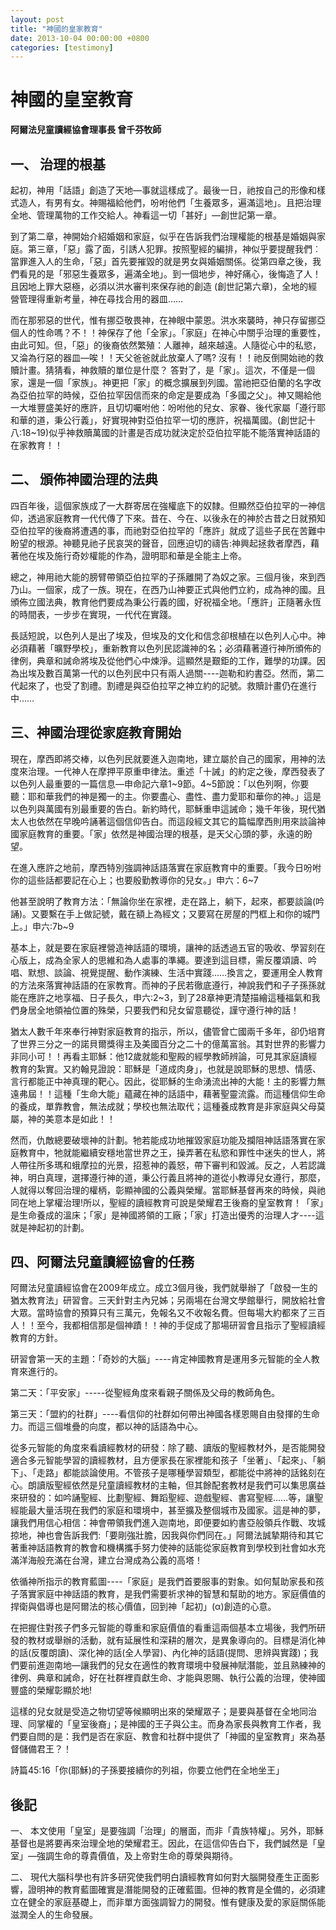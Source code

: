 ```yaml
---
layout: post
title: "神國的皇家教育"
date: 2013-10-04 00:00:00 +0800
categories: [testimony]
---
```


# 神國的皇室教育             
**阿爾法兒童讀經協會理事長  曾千芬牧師**

## 一、    治理的根基

起初，神用「話語」創造了天地—事就這樣成了。最後一日，祂按自己的形像和樣式造人，有男有女。神賜福給他們，吩咐他們「生養眾多，遍滿這地」。且把治理全地、管理萬物的工作交給人。神看這一切「甚好」—創世記第一章。

到了第二章，神開始介紹婚姻和家庭，似乎在告訴我們治理權能的根基是婚姻與家庭。第三章，「惡」露了面，引誘人犯罪。按照聖經的編排，神似乎要提醒我們︰當罪進入人的生命，「惡」首先要摧毀的就是男女與婚姻關係。從第四章之後，我們看見的是「邪惡生養眾多，遍滿全地」。到一個地步，神好痛心，後悔造了人！且因地上罪大惡極，必須以洪水審判來保存祂的創造 (創世記第六章)，全地的經營管理得重新考量，神在尋找合用的器皿……

而在那邪惡的世代，惟有挪亞敬畏神，在神眼中蒙恩。洪水來襲時，神只存留挪亞個人的性命嗎？不！！神保存了他「全家」。「家庭」在神心中關乎治理的重要性，由此可知。但，「惡」的後裔依然繁殖：人離神，越來越遠。人隨從心中的私慾，又淪為行惡的器皿—唉！！天父爸爸就此放棄人了嗎? 沒有！！祂反倒開始祂的救贖計畫。猜猜看，神救贖的單位是什麼？ 答對了，是「家」。這次，不僅是一個家，還是一個「家族」。神更把「家」的概念擴展到列國。當祂把亞伯蘭的名字改為亞伯拉罕的時候，亞伯拉罕因信而來的命定是要成為「多國之父」。神又賜給他一大堆豐盛美好的應許，且切切囑咐他：吩咐他的兒女、家眷、後代家屬「遵行耶和華的道，秉公行義」，好實現神對亞伯拉罕一切的應許，祝福萬國。(創世記十八:18~19)似乎神救贖萬國的計畫是否成功就決定於亞伯拉罕能不能落實神話語的在家教育！！

## 二、    頒佈神國治理的法典

四百年後，這個家族成了一大群寄居在強權底下的奴隸。但顯然亞伯拉罕的一神信仰，透過家庭教育一代代傳了下來。昔在、今在、以後永在的神於古昔之日就預知亞伯拉罕的後裔將遭遇的事，而祂對亞伯拉罕的「應許」就成了這些子民在苦難中盼望的根源。神聽見祂子民哀哭的聲音，回應迫切的禱告:神興起拯救者摩西，藉著他在埃及施行奇妙權能的作為，證明耶和華是全能主上帝。

總之，神用祂大能的膀臂帶領亞伯拉罕的子孫離開了為奴之家。三個月後，來到西乃山。一個家，成了一族。現在，在西乃山神要正式與他們立約，成為神的國。且頒佈立國法典，教育他們要成為秉公行義的國，好祝福全地。「應許」正隨著永恆的時間表，一步步在實現，一代代在實踐。

長話短說，以色列人是出了埃及，但埃及的文化和信念卻根植在以色列人心中。神必須藉著「曠野學校」，重新教育以色列民認識神的名；必須藉著遵行神所頒佈的律例，典章和誡命將埃及從他們心中煉淨。這顯然是艱鉅的工作，難學的功課。因為出埃及數百萬第一代的以色列民中只有兩人過關----迦勒和約書亞。然而，第二代起來了，也受了割禮。割禮是與亞伯拉罕之神立約的記號。救贖計畫仍在進行中……

## 三、神國治理從家庭教育開始

現在，摩西即將交棒，以色列民就要進入迦南地，建立屬於自己的國家，用神的法度來治理。一代神人在摩押平原重申律法。重述「十誡」的約定之後，摩西發表了以色列人最重要的一篇信息—申命記六章1~9節。4~5節說：「以色列啊，你要聽：耶和華我們的神是獨一的主。你要盡心、盡性、盡力愛耶和華你的神。」這是以色列與萬國有別最重要的告白。新約時代，耶穌重申這誡命；幾千年後，現代猶太人也依然在早晚吟誦著這個信仰告白。而這段經文其它的篇幅摩西則用來談論神國家庭教育的重要。「家」依然是神國治理的根基，是天父心頭的夢，永遠的盼望。

在進入應許之地前，摩西特別強調神話語落實在家庭教育中的重要。「我今日吩咐你的這些話都要記在心上；也要殷勤教導你的兒女。」申六：6~7

他甚至說明了教育方法：「無論你坐在家裡，走在路上，躺下，起來，都要談論(吟誦)。又要繫在手上做記號，戴在額上為經文；又要寫在房屋的門框上和你的城門上。」申六:7b~9

基本上，就是要在家庭裡營造神話語的環境，讓神的話透過五官的吸收、學習刻在心版上，成為全家人的思維和為人處事的準繩。要達到這目標，需反覆頌讀、吟唱、默想、談論、視覺提醒、動作演練、生活中實踐……換言之，要運用全人教育的方法來落實神話語的在家教育。而神的子民若徹底遵行，神說我們和子子孫孫就能在應許之地享福、日子長久，申六:2~3，到了28章神更清楚描繪這種福氣和我們身居全地領袖位置的殊榮，只要我們和兒女留意聽從，謹守遵行神的話！

猶太人數千年來奉行神對家庭教育的指示，所以，儘管曾亡國兩千多年，卻仍培育了世界三分之一的諾貝爾獎得主及美國百分之二十的億萬富翁。其對世界的影響力非同小可！！再看主耶穌：他12歲就能和聖殿的經學教師辨論，可見其家庭讀經教育的紮實。又約翰見證說：耶穌是「道成肉身」，也就是說耶穌的思想、情感、言行都能正中神真理的靶心。因此，從耶穌的生命湧流出神的大能！主的影響力無遠弗屆！！這種「生命大能」蘊藏在神的話語中，藉著聖靈流露。而這種信仰生命的養成，單靠教會，無法成就；學校也無法取代；這種養成教育是非家庭與父母莫屬，神的美意本是如此！！ 

然而，仇敵總要破壞神的計劃。牠若能成功地摧毀家庭功能及攔阻神話語落實在家庭教育中，牠就能繼續安穩地當世界之王，操弄著在私慾和罪性中迷失的世人，將人帶往所多瑪和蛾摩拉的光景，招惹神的義怒，帶下審判和毀滅。反之，人若認識神，明白真理，選擇遵行神的道，秉公行義且將神的道從小教導兒女遵行，那麼，人就得以奪回治理的權柄，彰顯神國的公義與榮耀。當耶穌基督再來的時候，與祂同在地上掌權治理!所以，聖經的讀經教育可說是榮耀君王後裔的皇室教育！「家」是生命養成的溫床；「家」是神國將領的工廠；「家」打造出優秀的治理人才----這就是神起初的計劃。

## 四、阿爾法兒童讀經協會的任務

阿爾法兒童讀經協會在2009年成立。成立3個月後，我們就舉辦了「啟發一生的猶太教育法」研習會。三天針對主內兄姊；另兩場在台灣文學館舉行，開放給社會大眾。當時協會的預算只有三萬元，免報名又不收報名費。但每場大約都來了三百人！！至今，我都相信那是個神蹟！！神的手促成了那場研習會且指示了聖經讀經教育的方針。

研習會第一天的主題：「奇妙的大腦」----肯定神國教育是運用多元智能的全人教育來進行的。

第二天：「平安家」-----從聖經角度來看親子關係及父母的教師角色。

第三天：「盟約的社群」----看信仰的社群如何帶出神國各樣恩賜自由發揮的生命力。而這三個堆疊的向度，都以神的話語為中心。

從多元智能的角度來看讀經教材的研發：除了聽、讀版的聖經教材外，是否能開發適合多元智能學習的讀經教材，且方便家長在家裡能和孩子「坐著」、「起來」、「躺下」、「走路」都能談論使用。不管孩子是哪種學習類型，都能從中將神的話銘刻在心。朗讀版聖經依然是兒童讀經教材的主軸，但其餘配套教材是我們可以集思廣益來研發的：如吟誦聖經、比劃聖經、舞蹈聖經、遊戲聖經、書寫聖經……等，讓聖經能最大量活現在我們的家庭和環境中，甚至擴及整個城市及國家。這是神的夢，讓我們用信心相信：神會帶領我們進入迦南地，即便要如約書亞般領兵作戰、攻城掠地，神也會告訴我們:「要剛強壯膽，因我與你們同在。」阿爾法誠摯期待和其它著重神話語教育的教會和機構攜手努力使神的話能從家庭教育到學校到社會如水充滿洋海般充滿在台灣，建立台灣成為公義的高塔！

依循神所指示的教育藍圖----「家庭」是我們首要服事的對象。如何幫助家長和孩子落實家庭中神話語的教育，是我們需要祈求神的智慧和幫助的地方。家庭價值的捍衛與倡導也是阿爾法的核心價值，回到神「起初」(α)創造的心意。

在把握住對孩子們多元智能的尊重和家庭價值的看重這兩個基本立場後，我們所研發的教材或舉辦的活動，就有延展性和深耕的層次，是異象導向的。目標是消化神的話(反覆朗讀)、深化神的話(全人學習)、內化神的話語(提問、思辨與實踐)；我們要前進迦南地—讓我們的兒女在適性的教育環境中發展神賦潛能，並且熟練神的律例、典章和誡命，好在社群裡貢獻生命、才能與恩賜、執行公義的治理，使神國豐盛的榮耀彰顯於地!

這樣的兒女就是受造之物切望等候顯明出來的榮耀眾子；是要與基督在全地同治理、同掌權的「皇室後裔」；是神國的王子與公主。而身為家長與教育工作者，我們要自問的是：我們是否在家庭、教會和社群中提供了「神國的皇室教育」來為基督儲備君王？！

 詩篇45:16「你(耶穌)的子孫要接續你的列祖，你要立他們在全地坐王」

 

## 後記

 

一、 本文使用「皇室」是要強調「治理」的層面，而非「貴族特權」。另外，耶穌基督也是將要再來治理全地的榮耀君王。因此，在這信仰告白下，我們誠然是「皇室」—強調生命的尊貴價值，及上帝對生命的尊榮與期待。


二、 現代大腦科學也有許多研究使我們明白讀經教育如何對大腦開發產生正面影響，證明神的教育藍圖確實是潛能開發的正確藍圖。但神的教育是全備的，必須建立在健全的家庭基礎上，而非單方面強調智力的開發。惟有健康及愛的家庭關係能滋潤全人的生命發展。
